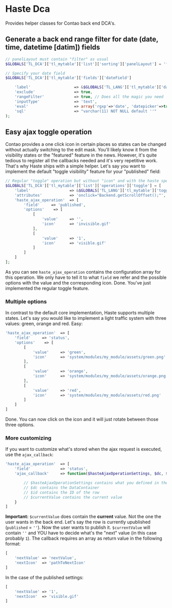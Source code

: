 # Haste Dca

Provides helper classes for Contao back end DCA's.

## Generate a back end range filter for date (date, time, datetime [datim]) fields

```php
// panelLayout must contain "filter" as usual
$GLOBALS['TL_DCA']['tl_mytable']['list']['sorting']['panelLayout'] = 'filter';

// Specify your date field
$GLOBALS['TL_DCA']['tl_mytable']['fields']['dateField']

    'label'                   => &$GLOBALS['TL_LANG']['tl_mytable']['dateField'],
    'exclude'                 => true,
    'rangeFilter'             => true, // Does all the magic you need
    'inputType'               => 'text',
    'eval'                    => array('rgxp'=>'date', 'datepicker'=>true, 'tl_class'=>'w50 wizard'),
    'sql'                     => "varchar(11) NOT NULL default ''"
);
```

## Easy ajax toggle operation

Contao provides a one click icon in certain places so states can be changed without
actually switching to the edit mask. You'll likely know it from the visibility
states or the "featured" feature in the news. However, it's quite tedious to
register all the callbacks needed and it's very repetitive work. That's why
Haste ships with a simple helper. Let's say you want to implement the default
"toggle visibility" feature for your "published" field:

```php
// Regular "toggle" operation but without "icon" and with the haste specific params
$GLOBALS['TL_DCA']['tl_mytable']['list']['operations']['toggle'] = [
    'label'                 => &$GLOBALS['TL_LANG']['tl_mytable']['toggle'],
    'attributes'            => 'onclick="Backend.getScrollOffset();"',
    'haste_ajax_operation'  => [
        'field'     => 'published',
        'options'    => [
            [
                'value'     => '',
                'icon'      => 'invisible.gif'
            ],
            [
                'value'     => '1',
                'icon'      => 'visible.gif'
            ]
        ]
    ]
];
```

As you can see `haste_ajax_operation` contains the configuration array for this
operation. We only have to tell it to what `field` we refer and the possible options
with the value and the corresponding icon. Done. You've just implemented the regular
toggle feature.

### Multiple options

In contrast to the default core implementation, Haste supports multiple states.
Let's say you would like to implement a light traffic system with three values:
green, orange and red. Easy:

```php
'haste_ajax_operation'  => [
    'field'     => 'status',
    'options'    => [
        [
            'value'     => 'green',
            'icon'      => 'system/modules/my_module/assets/green.png'
        ],
        [
            'value'     => 'orange',
            'icon'      => 'system/modules/my_module/assets/orange.png'
        ],
        [
            'value'     => 'red',
            'icon'      => 'system/modules/my_module/assets/red.png'
        ]
    ]
]
```

Done. You can now click on the icon and it will just rotate between those three
options.

### More customizing

If you want to customize what's stored when the ajax request is executed, use
the `ajax_callback`:

```php
'haste_ajax_operation'  => [
    'field'             => 'status',
    'ajax_callback'     => function($hasteAjaxOperationSettings, $dc, $id, $currentValue) {

        // $hasteAjaxOperationSettings contains what you defined in the DCA
        // $dc contains the DataContainer
        // $id contains the ID of the row
        // $currentValue contains the current value
    }
]
```

**Important:** `$currentValue` does contain the **current** value. Not the one the user
wants in the back end. Let's say the row is currently upublished (`published` = `''`).
Now the user wants to publish it. `$currentValue` will contain `''` and YOU have
to decide what's the "next" value (in this case probably `1`).
The callback requires an array as return value in the following format:

```php
[
    'nextValue' => 'nextValue',
    'nextIcon'  => 'pathToNextIcon'
]
```

In the case of the published settings:


```php
[
    'nextValue' => '1',
    'nextIcon'  => 'visible.gif'
]
```


